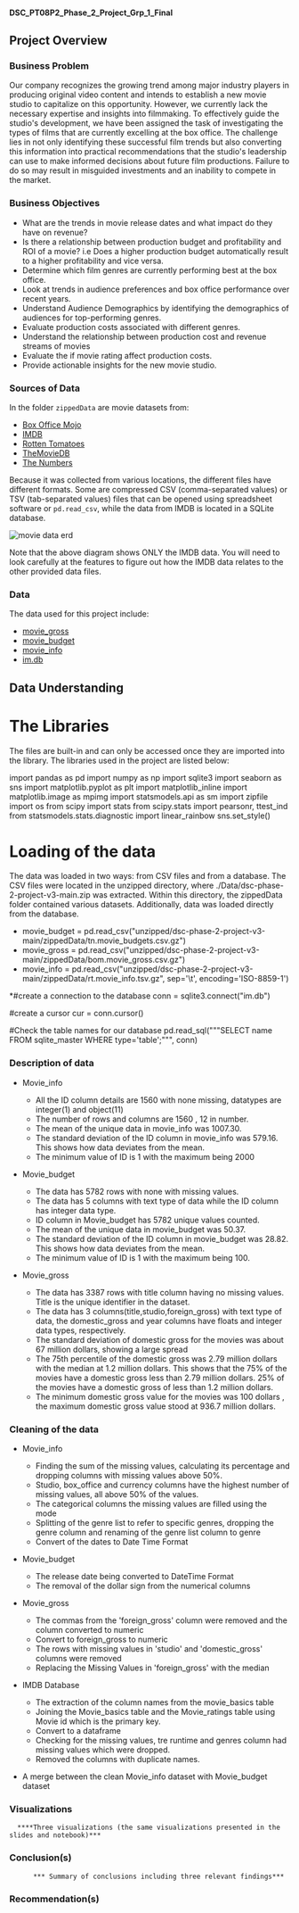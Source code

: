 #### DSC_PT08P2_Phase_2_Project_Grp_1_Final


## Project Overview



### Business Problem

Our company recognizes the growing trend among major industry players in producing original video content and intends to establish a new movie studio to capitalize on this opportunity. However, we currently lack the necessary expertise and insights into filmmaking. To effectively guide the studio's development, we have been assigned the task of investigating the types of films that are currently excelling at the box office. The challenge lies in not only identifying these successful film trends but also converting this information into practical recommendations that the studio's leadership can use to make informed decisions about future film productions. Failure to do so may result in misguided investments and an inability to compete in the market.

### Business Objectives

  * What are the trends in movie release dates and what impact do they have on revenue?
  * Is there a relationship between production budget and profitability and ROI of a movie? i.e Does a higher production budget automatically result to  a higher profitability and vice versa.
  * Determine which film genres are currently performing best at the box office.
  * Look at trends in audience preferences and box office performance over recent years.
  * Understand Audience Demographics by identifying the demographics of audiences for top-performing genres.
  * Evaluate production costs associated with different genres.
  * Understand the relationship between production cost and revenue streams of movies
  * Evaluate the if movie rating affect production costs.
  * Provide actionable insights for the new movie studio.
  
### Sources of Data 

In the folder `zippedData` are movie datasets from:

  * [Box Office Mojo](https://www.boxofficemojo.com/)
  * [IMDB](https://www.imdb.com/)
  * [Rotten Tomatoes](https://www.rottentomatoes.com/)
  * [TheMovieDB](https://www.themoviedb.org/)
  * [The Numbers](https://www.the-numbers.com/)

Because it was collected from various locations, the different files have different formats. Some are compressed CSV (comma-separated values) or TSV (tab-separated values) files that can be opened using spreadsheet software or `pd.read_csv`, while the data from IMDB is located in a SQLite database.

![movie data erd](https://raw.githubusercontent.com/learn-co-curriculum/dsc-phase-2-project-v3/main/movie_data_erd.jpeg)

Note that the above diagram shows ONLY the IMDB data. You will need to look carefully at the features to figure out how the IMDB data relates to the other provided data files.

### Data
The data used for this project include:
  * [movie_gross]( )
  * [movie_budget]( )
  * [movie_info]( )
  * [im.db]( )
  

## Data Understanding

# The Libraries 
The files are built-in and can only be accessed once they are imported into the library.
The libraries used in the project are listed below:

import pandas as pd
import numpy as np
import sqlite3
import seaborn as sns
import matplotlib.pyplot as plt
import matplotlib_inline
import matplotlib.image as mpimg
import statsmodels.api as sm
import zipfile
import os
from scipy import stats
from scipy.stats import pearsonr, ttest_ind
from statsmodels.stats.diagnostic import linear_rainbow
sns.set_style()

# Loading of the data
The data was loaded in two ways: from CSV files and from a database. The CSV files were located in the unzipped directory, where ./Data/dsc-phase-2-project-v3-main.zip was extracted. Within this directory, the zippedData folder contained various datasets. Additionally, data was loaded directly from the database.

   * movie_budget = pd.read_csv("unzipped/dsc-phase-2-project-v3-main/zippedData/tn.movie_budgets.csv.gz")
   * movie_gross = pd.read_csv("unzipped/dsc-phase-2-project-v3-main/zippedData/bom.movie_gross.csv.gz")
   * movie_info = pd.read_csv("unzipped/dsc-phase-2-project-v3-main/zippedData/rt.movie_info.tsv.gz", sep='\t', encoding='ISO-8859-1')

*#create a connection to the database
conn = sqlite3.connect("im.db")

#create a cursor
cur = conn.cursor()

#Check the table names for our database
pd.read_sql("""SELECT name FROM sqlite_master WHERE type='table';""", conn)


### Description of data
* Movie_info  
   * All the ID column details are 1560 with none missing, datatypes are integer(1) and object(11)
   * The number of rows and columns are 1560 , 12 in number. 
   * The mean of the unique data in movie_info was 1007.30.
   * The standard deviation of the ID column in movie_info was 579.16. This shows how data deviates from the mean.
   * The minimum value of ID is 1 with the maximum being 2000
  
* Movie_budget
   * The data has 5782 rows with none with missing values.
   * The data has 5 columns with text type of data while the ID column has integer data type.
   * ID column in Movie_budget has 5782 unique values counted.
   * The mean of the unique data in movie_budget was 50.37.
   * The standard deviation of the ID column in movie_budget was 28.82. This shows how data deviates from the mean.
   * The minimum value of ID is 1 with the maximum being 100.
  
* Movie_gross
    * The data has 3387 rows with title column having no missing values. Title is the unique identifier in the dataset.
    * The data has 3 columns(title,studio,foreign_gross) with text type of data, the domestic_gross and year columns have floats and integer data types, respectively.
    * The standard deviation of domestic gross for the movies was about 67 million dollars, showing a large spread
    * The 75th percentile of the domestic gross was 2.79 million dollars with the median at 1.2 million dollars. This shows that the 75% of the movies have a domestic gross less than 2.79 million dollars. 25% of the movies have a domestic gross of less than 1.2 million dollars.
    * The minimum domestic gross value for the movies was 100 dollars , the maximum domestic gross value stood at 936.7 million dollars.


### Cleaning of the data 
* Movie_info
    * Finding the sum of the missing values, calculating its percentage  and dropping columns with missing values above 50%.
    * Studio, box_office and currency columns have the highest number of missing values, all above 50% of the values.
    * The categorical columns the missing values are filled using the mode
    * Splitting of the genre list to refer to  specific genres, dropping the genre column and renaming of the genre list column to genre 
    * Convert of the dates to Date Time Format
  
* Movie_budget
    * The release date being converted to DateTime Format
    * The removal of the dollar sign from the numerical columns
  
* Movie_gross
    * The commas from the 'foreign_gross' column  were removed and the column converted to numeric
    * Convert to foreign_gross to numeric
    * The rows with missing values in 'studio' and 'domestic_gross' columns were removed
    * Replacing the Missing Values in 'foreign_gross' with the median
  
* IMDB Database
    * The extraction of the column names from the movie_basics table 
    * Joining the Movie_basics table and the Movie_ratings table using Movie id which is the primary key.
    * Convert to a dataframe
    * Checking for the missing values, tre runtime and genres column had missing values which were dropped.
    * Removed the columns with duplicate names.

* A merge between the clean Movie_info dataset with Movie_budget dataset

### Visualizations

      ****Three visualizations (the same visualizations presented in the slides and notebook)***

### Conclusion(s)
          *** Summary of conclusions including three relevant findings***


### Recommendation(s)

